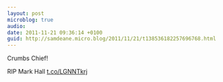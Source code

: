 ```yaml
---
layout: post
microblog: true
audio: 
date: 2011-11-21 09:36:14 +0100
guid: http://samdeane.micro.blog/2011/11/21/t138536182257696768.html
---
```

Crumbs Chief! 

RIP Mark Hall [t.co/LGNNTkrj](http://t.co/LGNNTkrj)
